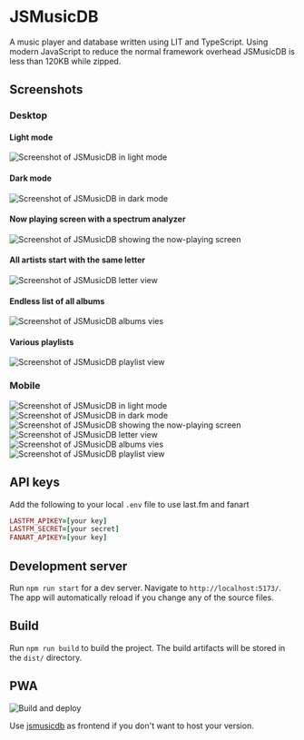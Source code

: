 # JSMusicDB

A music player and database written using LIT and TypeScript. Using modern JavaScript to reduce the normal framework overhead JSMusicDB is less than 120KB while zipped.

## Screenshots

### Desktop

#### Light mode

![Screenshot of JSMusicDB in light mode](https://www.jsmusicdb.com/assets/screenshot-1.webp 'Screenshot of JSMusicDB in light mode')

#### Dark mode

![Screenshot of JSMusicDB in dark mode](https://www.jsmusicdb.com/assets/screenshot-2.webp 'Screenshot of JSMusicDB in dark mode')

#### Now playing screen with a spectrum analyzer

![Screenshot of JSMusicDB showing the now-playing screen](https://www.jsmusicdb.com/assets/screenshot-3.webp 'Screenshot of JSMusicDB showing the now-playing screen')

#### All artists start with the same letter

![Screenshot of JSMusicDB letter view](https://www.jsmusicdb.com/assets/screenshot-4.webp 'Screenshot of JSMusicDB letter view')

#### Endless list of all albums

![Screenshot of JSMusicDB albums vies](https://www.jsmusicdb.com/assets/screenshot-5.webp 'Screenshot of JSMusicDB albums view')

#### Various playlists

![Screenshot of JSMusicDB playlist view](https://www.jsmusicdb.com/assets/screenshot-6.webp 'Screenshot of JSMusicDB playlist view')

### Mobile

![Screenshot of JSMusicDB in light mode](https://www.jsmusicdb.com/assets/screenshot-1-xs.webp 'Screenshot of JSMusicDB in light mode')
![Screenshot of JSMusicDB in dark mode](https://www.jsmusicdb.com/assets/screenshot-2-xs.webp 'Screenshot of JSMusicDB in dark mode')
![Screenshot of JSMusicDB showing the now-playing screen](https://www.jsmusicdb.com/assets/screenshot-3-xs.webp 'Screenshot of JSMusicDB showing the now-playing screen')
![Screenshot of JSMusicDB letter view](https://www.jsmusicdb.com/assets/screenshot-4-xs.webp 'Screenshot of JSMusicDB letter view')
![Screenshot of JSMusicDB albums vies](https://www.jsmusicdb.com/assets/screenshot-5-xs.webp 'Screenshot of JSMusicDB albums view')
![Screenshot of JSMusicDB playlist view](https://www.jsmusicdb.com/assets/screenshot-6-xs.webp 'Screenshot of JSMusicDB playlist view')

## API keys

Add the following to your local `.env` file to use last.fm and fanart

```ruby
LASTFM_APIKEY=[your key]
LASTFM_SECRET=[your secret]
FANART_APIKEY=[your key]
```

## Development server

Run `npm run start` for a dev server. Navigate to `http://localhost:5173/`. The app will automatically reload if you change any of the source files.

## Build

Run `npm run build` to build the project. The build artifacts will be stored in the `dist/` directory.

## PWA

![Build and deploy](https://github.com/lucienimmink/JSMusicDB/workflows/Build%20and%20deploy/badge.svg)

Use [jsmusicdb](https://www.jsmusicdb.com) as frontend if you don't want to host your version.
